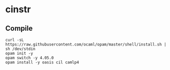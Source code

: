 # cinstr

## Compile

```
curl -sL https://raw.githubusercontent.com/ocaml/opam/master/shell/install.sh | sh /dev/stdin
opam init -y
opam switch -y 4.05.0
opam install -y oasis cil camlp4
```
